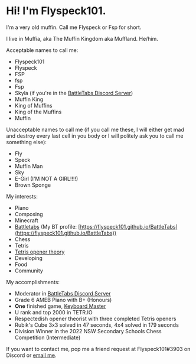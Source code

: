 # Hi! I'm Flyspeck101. 

I'm a very old muffin. Call me Flyspeck or Fsp for short. 

I live in Muffia, aka The Muffin Kingdom aka Muffland. He/him.

Acceptable names to call me: 
- Flyspeck101 
- Flyspeck 
- FSP 
- fsp 
- Fsp 
- Skyla (if you're in the [BattleTabs Discord Server](https://discord.gg/wNkujNWkqf)) 
- Muffin King 
- King of Muffins 
- King of the Muffins 
- Muffin

Unacceptable names to call me (if you call me these, I will either get mad and destroy every last cell in you body or I will politely ask you to call me something else):
- Fly
- Speck
- Muffin Man
- Sky 
- E-Girl (I'M NOT A GIRL!!!!)
- Brown Sponge 

My interests: 
- Piano 
- Composing 
- Minecraft 
- [Battletabs](https://battletabs.io) (My BT profile: [https://flyspeck101.github.io/BattleTabs](https://flyspeck101.github.io/BattleTabs))
- Chess 
- Tetris 
- [Tetris opener theory](https:/bit.ly/fsps-openers) 
- Developing
- Food 
- Community 

My accomplishments: 
- Moderator in [BattleTabs Discord Server](https://discord.gg/wNkujNWkqf)
- Grade 6 AMEB Piano with B+ (Honours)
- **One** finished game, [Keyboard Master](https://split-diamond-labs.github.io/Keyboard-Master)
- U rank and top 2000 in TETR.IO
- Respectedish opener theorist with three completed Tetris openers
- Rubik's Cube 3x3 solved in 47 seconds, 4x4 solved in 179 seconds 
- Division Winner in the 2022 NSW Secondary Schools Chess Competition (Intermediate) 

If you want to contact me, pop me a friend request at Flyspeck101#3903 on Discord or [email me](mailto:yeetersdeleters12345@gmail.com). 

